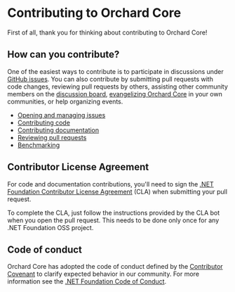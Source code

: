 # Contributing to Orchard Core

First of all, thank you for thinking about contributing to Orchard Core!

## How can you contribute?

One of the easiest ways to contribute is to participate in discussions under [GitHub issues](https://github.com/OrchardCMS/OrchardCore/issues). You can also contribute by submitting pull requests with code changes, reviewing pull requests by others, assisting other community members on the [discussion board](https://github.com/OrchardCMS/OrchardCore/discussions), [evangelizing Orchard Core](https://github.com/Lombiq/Orchard-Ambassadors-Toolbox) in your own communities, or help organizing events.

- [Opening and managing issues](managing-issues.md)
- [Contributing code](contributing-code.md)
- [Contributing documentation](contributing-documentation.md)
- [Reviewing pull requests](reviewing-pull-requests.md)
- [Benchmarking](benchmarking.md)

## Contributor License Agreement

For code and documentation contributions, you'll need to sign the [.NET Foundation Contributor License Agreement](https://cla.dotnetfoundation.org/) (CLA) when submitting your pull request.

To complete the CLA, just follow the instructions provided by the CLA bot when you open the pull request. This needs to be done only once for any .NET Foundation OSS project.

## Code of conduct

Orchard Core has adopted the code of conduct defined by the [Contributor Covenant](http://contributor-covenant.org/) to clarify expected behavior in our community. For more information see the [.NET Foundation Code of Conduct](http://www.dotnetfoundation.org/code-of-conduct).